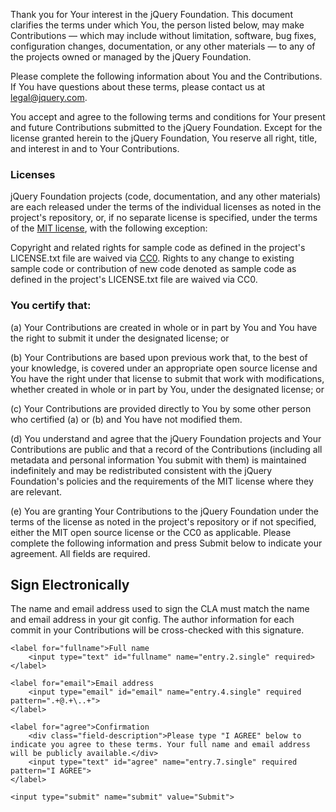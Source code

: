 <script>{
	"title": "Individual Contributor License Agreement v3.0"
}</script>

Thank you for Your interest in the jQuery Foundation. This document clarifies the terms under which You, the person listed below, may make Contributions — which may include without limitation, software, bug fixes, configuration changes, documentation, or any other materials — to any of the projects owned or managed by the jQuery Foundation.

Please complete the following information about You and the Contributions. If You have questions about these terms, please contact us at legal@jquery.com.

You accept and agree to the following terms and conditions for Your present and future Contributions submitted to the jQuery Foundation. Except for the license granted herein to the jQuery Foundation, You reserve all right, title, and interest in and to Your Contributions.

### Licenses

jQuery Foundation projects (code, documentation, and any other materials) are each released under the terms of the individual licenses as noted in the project's repository, or, if no separate license is specified, under the terms of the [MIT license](https://tldrlegal.com/license/mit-license), with the following exception:

Copyright and related rights for sample code as defined in the project's LICENSE.txt file are waived via [CC0](https://tldrlegal.com/l/cc0-1.0). Rights to any change to existing sample code or contribution of new code denoted as sample code as defined in the project's LICENSE.txt file are waived via CC0.

### You certify that:

(a) Your Contributions are created in whole or in part by You and You have the right to submit it under the designated license; or

(b) Your Contributions are based upon previous work that, to the best of your knowledge, is covered under an appropriate open source license and You have the right under that license to submit that work with modifications, whether created in whole or in part by You, under the designated license; or

(c) Your Contributions are provided directly to You by some other person who certified (a) or (b) and You have not modified them.

(d) You understand and agree that the jQuery Foundation projects and Your Contributions are public and that a record of the Contributions (including all metadata and personal information You submit with them) is maintained indefinitely and may be redistributed consistent with the jQuery Foundation's policies and the requirements of the MIT license where they are relevant.

(e) You are granting Your Contributions to the jQuery Foundation under the terms of the license as noted in the project's repository or if not specified, either the MIT open source license or the CC0 as applicable.
Please complete the following information and press Submit below to indicate
your agreement. All fields are required.

## Sign Electronically

<form method="POST" action="https://spreadsheets.google.com/spreadsheet/formResponse?formkey=dFJucXdGZXlRdVh2SUVUb2hsb0FBYkE6MQ&theme=0AX42CRMsmRFbUy1kN2NjY2Y0Mi1iYWFmLTQxMWMtYjM0NC04NmZmYTIwZDRkMGQ&embedded=true&ifq" class="top-labels">
	<div class="note">The name and email address used to sign the CLA must match the name and email address in your git config. The author information for each commit in your Contributions will be cross-checked with this signature.</div>

	<label for="fullname">Full name
		<input type="text" id="fullname" name="entry.2.single" required>
	</label>

	<label for="email">Email address
		<input type="email" id="email" name="entry.4.single" required pattern=".+@.+\..+">
	</label>

	<label for="agree">Confirmation
		<div class="field-description">Please type "I AGREE" below to indicate you agree to these terms. Your full name and email address will be publicly available.</div>
		<input type="text" id="agree" name="entry.7.single" required pattern="I AGREE">
	</label>

	<input type="submit" name="submit" value="Submit">
</form>
